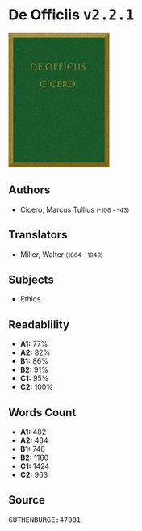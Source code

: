 # De Officiis <kbd>v2.2.1</kbd>

![](./cover.medium.jpg "")

## Authors


 - Cicero, Marcus Tullius <small>(-106 - -43)</small>

## Translators


 - Miller, Walter <small>(1864 - 1949)</small>

## Subjects


 - Ethics

## Readablility


 - **A1:** 77%
 - **A2:** 82%
 - **B1:** 86%
 - **B2:** 91%
 - **C1:** 95%
 - **C2:** 100%

## Words Count


 - **A1:** 482
 - **A2:** 434
 - **B1:** 748
 - **B2:** 1160
 - **C1:** 1424
 - **C2:** 963

## Source


<kbd>GUTHENBURGE:47001</kbd>
